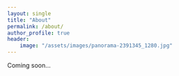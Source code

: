 ```yaml
---
layout: single
title: "About"
permalink: /about/
author_profile: true
header:
    image: "/assets/images/panorama-2391345_1280.jpg"
---
```


Coming soon...


